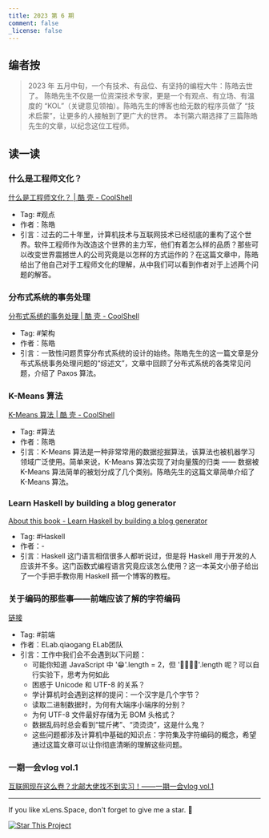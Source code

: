 ```yaml
---
title: 2023 第 6 期
comment: false
_license: false
---
```


## 编者按

> 2023 年 五月中旬，一个有技术、有品位、有坚持的编程大牛：陈皓去世了。
> 陈皓先生不仅是一位资深技术专家，更是一个有观点、有立场、有温度的 “KOL”（关键意见领袖）。陈皓先生的博客也给无数的程序员做了 “技术启蒙”，让更多的人接触到了更广大的世界。
> 本刊第六期选择了三篇陈皓先生的文章，以纪念这位工程师。

## 读一读

### 什么是工程师文化？

[什么是工程师文化？ \| 酷 壳 - CoolShell](https://coolshell.cn/articles/17497.html)

- Tag: #观点 
- 作者：陈皓
- 引言：过去的二十年里，计算机技术与互联网技术已经彻底的重构了这个世界。软件工程师作为改造这个世界的主力军，他们有着怎么样的品质？那些可以改变世界震撼世人的公司究竟是以怎样的方式运作的？在这篇文章中，陈皓给出了他自己对于工程师文化的理解，从中我们可以看到作者对于上述两个问题的解答。

### 分布式系统的事务处理

[分布式系统的事务处理 \| 酷 壳 - CoolShell](https://coolshell.cn/articles/10910.html)

- Tag: #架构 
- 作者：陈皓
- 引言：一致性问题贯穿分布式系统的设计的始终。陈皓先生的这一篇文章是分布式系统事务处理问题的“综述文”，文章中回顾了分布式系统的各类常见问题，介绍了 Paxos 算法。

### K-Means 算法

[K-Means 算法 \| 酷 壳 - CoolShell](https://coolshell.cn/articles/7779.html)

- Tag: #算法 
- 作者：陈皓
- 引言：K-Means 算法是一种非常常用的数据挖掘算法，该算法也被机器学习领域广泛使用。简单来说，K-Means 算法实现了对向量簇的归类 —— 数据被 K-Means 算法简单的被划分成了几个类别。陈皓先生的这篇文章简单介绍了 K-Means 算法。

### Learn Haskell by building a blog generator

[About this book - Learn Haskell by building a blog generator](https://lhbg-book.link/01-about.html)

- Tag: #Haskell 
- 作者：-
- 引言：Haskell 这门语言相信很多人都听说过，但是将 Haskell 用于开发的人应该并不多。这门函数式编程语言究竟应该怎么使用？这一本英文小册子给出了一个手把手教你用 Haskell 搭一个博客的教程。

### 关于编码的那些事——前端应该了解的字符编码

[链接](https://mp.weixin.qq.com/s?__biz=MzkxNTIwMzU5OQ==&mid=2247497157&idx=1&sn=57f98b2e4843ec66752d657308f1082d)

- Tag: #前端 
- 作者：ELab.qiaogang ELab团队
- 引言：工作中我们会不会遇到以下问题：
  - 可能你知道 JavaScript 中 '😁'.length = 2，但 '👨👩👧👦'.length 呢？可以自行实验下，思考为何如此
  - 困惑于 Unicode 和 UTF-8 的关系？
  - 学计算机时会遇到这样的提问：一个汉字是几个字节？
  - 读取二进制数据时，为何有大端序小端序的分别？
  - 为何 UTF-8 文件最好存储为无 BOM 头格式？
  - 数据乱码时总会看到“锟斤拷”、“烫烫烫”，这是什么鬼？
  - 这些问题都涉及计算机中基础的知识点：字符集及字符编码的概念，希望通过这篇文章可以让你彻底清晰的理解这些问题。

### 一期一会vlog vol.1

[互联网现在这么卷？北邮大佬找不到实习！——一期一会vlog vol.1](https://www.bilibili.com/video/BV1oV4y1z7gi/?share_source=copy_web&vd_source=73b94ede68d75f780e90a646f979628f)

---

If you like xLens.Space, don't forget to give me a star. :star2:

[![Star This Project](https://img.shields.io/github/stars/xLensSpace/xlensspace.github.io?label=Stars&style=social)](https://github.com/xLensSpace/xlensspace.github.io)
